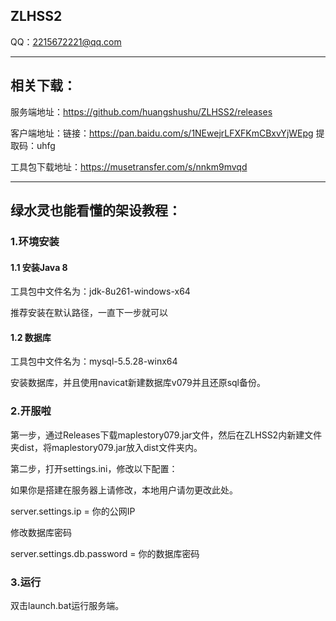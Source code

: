 ## ZLHSS2

QQ：2215672221@qq.com
___
## 相关下载：
服务端地址：https://github.com/huangshushu/ZLHSS2/releases

客户端地址：链接：https://pan.baidu.com/s/1NEwejrLFXFKmCBxvYjWEpg 提取码：uhfg 

工具包下载地址：https://musetransfer.com/s/nnkm9mvqd
___

## 绿水灵也能看懂的架设教程：

### 1.环境安装

#### 1.1 安装Java 8 
工具包中文件名为：jdk-8u261-windows-x64

推荐安装在默认路径，一直下一步就可以

#### 1.2 数据库
工具包中文件名为：mysql-5.5.28-winx64

安装数据库，并且使用navicat新建数据库v079并且还原sql备份。


### 2.开服啦

第一步，通过Releases下载maplestory079.jar文件，然后在ZLHSS2内新建文件夹dist，将maplestory079.jar放入dist文件夹内。

第二步，打开settings.ini，修改以下配置：

如果你是搭建在服务器上请修改，本地用户请勿更改此处。

server.settings.ip = 你的公网IP

修改数据库密码

server.settings.db.password = 你的数据库密码

### 3.运行

双击launch.bat运行服务端。